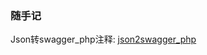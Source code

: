 ### 随手记

Json转swagger_php注释: [json2swagger_php](https://zwping.github.io/pseries/scripts/json2swagger_php.html)
